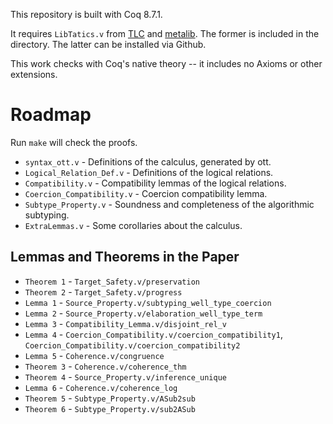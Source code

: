 This repository is built with Coq 8.7.1.

It requires `LibTatics.v` from [TLC](http://www.chargueraud.org/softs/tlc/) and
[metalib](https://github.com/plclub/metalib). The former is included in the
directory. The latter can be installed via Github.

This work checks with Coq's native theory -- it includes no Axioms or other
extensions.

# Roadmap #

Run `make` will check the proofs.

+ `syntax_ott.v` - Definitions of the calculus, generated by ott.
+ `Logical_Relation_Def.v` - Definitions of the logical relations.
+ `Compatibility.v` - Compatibility lemmas of the logical relations.
+ `Coercion_Compatibility.v` - Coercion compatibility lemma.
+ `Subtype_Property.v` - Soundness and completeness of the algorithmic subtyping.
+ `ExtraLemmas.v` - Some corollaries about the calculus.

## Lemmas and Theorems in the Paper ##

+ `Theorem 1`  - `Target_Safety.v/preservation`
+ `Theorem 2`  - `Target_Safety.v/progress`
+ `Lemma 1`  - `Source_Property.v/subtyping_well_type_coercion`
+ `Lemma 2`  - `Source_Property.v/elaboration_well_type_term`
+ `Lemma 3`  - `Compatibility_Lemma.v/disjoint_rel_v`
+ `Lemma 4`  - `Coercion_Compatibility.v/coercion_compatibility1`, `Coercion_Compatibility.v/coercion_compatibility2`
+ `Lemma 5`  - `Coherence.v/congruence`
+ `Theorem 3`  - `Coherence.v/coherence_thm`
+ `Theorem 4`  - `Source_Property.v/inference_unique`
+ `Lemma 6`  - `Coherence.v/coherence_log`
+ `Theorem 5`  - `Subtype_Property.v/ASub2sub`
+ `Theorem 6`  - `Subtype_Property.v/sub2ASub`
